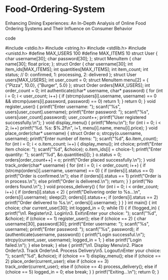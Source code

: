 # Food-Ordering-System
 Enhancing Dining Experiences: An In-Depth Analysis of Online Food Ordering Systems and Their  Influence on Consumer Behavior



code

 #include <stdio.h>
 #include <string.h>
 #include <stdlib.h>
 #include <unistd.h>
 #define MAX_USERS 100
 #define MAX_ITEMS 10
 struct User {
 char username[30];
 char password[30];
 };
 struct MenuItem {
 char name[30];
 float price;
 };
 struct Order {
 char username[30];
 int item_ids[MAX_ITEMS];
 int quantities[MAX_ITEMS];
 int item_count;
 int status; // 0: confirmed, 1: processing, 2: delivered
 };
 struct User users[MAX_USERS];
 int user_count = 0;
 struct MenuItem menu[2] = { {"Pizza", 10.0}, {"Burger", 5.0} };
 struct Order orders[MAX_USERS];
 int order_count = 0;
 int authenticate(char* username, char* password) {
 for (int i = 0; i < user_count; i++) {
 if (strcmp(users[i].username, username) == 0 &&
 strcmp(users[i].password, password) == 0)
 return 1;
 }
 return 0;
 }
 void register_user() {
 printf("Enter username: ");
 scanf("%s", users[user_count].username);
 printf("Enter password: ");
 scanf("%s", users[user_count].password);
 user_count++;
 printf("User registered successfully.\n");
 }
 void display_menu() {
 printf("Menu:\n");
 for (int i = 0; i < 2; i++)
 printf("%d. %s: $%.2f\n", i+1, menu[i].name, menu[i].price);
 }
 void place_order(char* username) {
struct Order o;
 strcpy(o.username, username);
 printf("Enter number of items: ");
 scanf("%d", &o.item_count);
 for (int i = 0; i < o.item_count; i++) {
 display_menu();
 int choice;
 printf("Enter item choice: ");
 scanf("%d", &choice);
 o.item_ids[i] = choice-1;
 printf("Enter quantity: ");
 scanf("%d", &o.quantities[i]);
 }
 o.status = 0;
 orders[order_count++] = o;
 printf("Order placed successfully.\n");
 }
 void track_order(char* username) {
 for (int i = 0; i < order_count; i++) {
 if (strcmp(orders[i].username, username) == 0) {
 if (orders[i].status == 0) printf("Order is confirmed.\n");
 else if (orders[i].status == 1) printf("Order is in process.\n");
 else printf("Order is delivered.\n");
 return;
 }
 }
 printf("No orders found.\n");
 }
 void process_delivery() {
 for (int i = 0; i < order_count; i++) {
 if (orders[i].status < 2) {
 printf("Delivering order to %s...\n", orders[i].username);
 sleep(2);
 orders[i].status++;
 if (orders[i].status == 2)
 printf("Order delivered to %s.\n", orders[i].username);
 }
 }
 }
 int main() {
 int choice;
 char current_user[30];
 int logged_in = 0;
 while (1) {
 if (!logged_in) {
 printf("\n1. Register\n2. Login\n3. Exit\nEnter your choice: ");
 scanf("%d", &choice);
if (choice == 1) register_user();
 else if (choice == 2) {
 char username[30], password[30];
 printf("Enter username: "); scanf("%s", username);
 printf("Enter password: "); scanf("%s", password);
 if (authenticate(username, password)) {
 printf("Login successful.\n");
 strcpy(current_user, username);
 logged_in = 1;
 } else printf("Login failed.\n");
 }
 else break;
 } else {
 printf("\n1. Display Menu\n2. Place Order\n3. Track Order\n4. 
Process Delivery\n5. Logout\nEnter your choice: ");
 scanf("%d", &choice);
 if (choice == 1) display_menu();
 else if (choice == 2) place_order(current_user);
 else if (choice == 3) track_order(current_user);
 else if (choice == 4) process_delivery();
 else if (choice == 5) logged_in = 0;
 else break;
 }
 }
 printf("Exiting...\n");
 return 0;
 }
